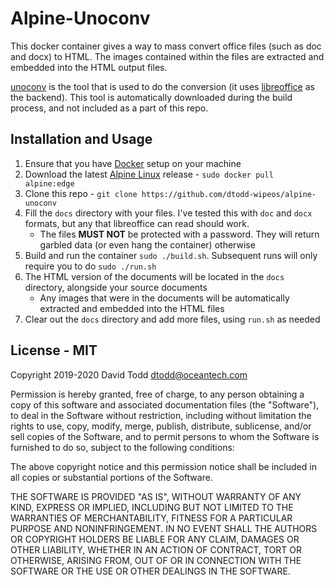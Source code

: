 # Alpine-Unoconv

This docker container gives a way to mass convert office files (such as doc and docx) to HTML.
The images contained within the files are extracted and embedded into the HTML output files.

[unoconv](https://github.com/unoconv/unoconv) is the tool that is used to do the conversion (it uses [libreoffice](https://www.libreoffice.org/) as the backend). This tool is automatically downloaded during the build process, and not included as a part of this repo.

## Installation and Usage

1. Ensure that you have [Docker](https://docs.docker.com/get-started/) setup on your machine
1. Download the latest [Alpine Linux](https://alpinelinux.org/) release - `sudo docker pull alpine:edge`
1. Clone this repo - `git clone https://github.com/dtodd-wipeos/alpine-unoconv`
1. Fill the `docs` directory with your files. I've tested this with `doc` and `docx` formats, but any that libreoffice can read should work.
    * The files **MUST NOT** be protected with a password. They will return garbled data (or even hang the container) otherwise
5. Build and run the container `sudo ./build.sh`. Subsequent runs will only require you to do `sudo ./run.sh`
1. The HTML version of the documents will be located in the `docs` directory, alongside your source documents
    * Any images that were in the documents will be automatically extracted and embedded into the HTML files
7. Clear out the `docs` directory and add more files, using `run.sh` as needed

## License - MIT

Copyright 2019-2020 David Todd <dtodd@oceantech.com>

Permission is hereby granted, free of charge, to any person obtaining a copy of this software and associated documentation files (the "Software"), to deal in the Software without restriction, including without limitation the rights to use, copy, modify, merge, publish, distribute, sublicense, and/or sell copies of the Software, and to permit persons to whom the Software is furnished to do so, subject to the following conditions:

The above copyright notice and this permission notice shall be included in all copies or substantial portions of the Software.

THE SOFTWARE IS PROVIDED "AS IS", WITHOUT WARRANTY OF ANY KIND, EXPRESS OR IMPLIED, INCLUDING BUT NOT LIMITED TO THE WARRANTIES OF MERCHANTABILITY, FITNESS FOR A PARTICULAR PURPOSE AND NONINFRINGEMENT. IN NO EVENT SHALL THE AUTHORS OR COPYRIGHT HOLDERS BE LIABLE FOR ANY CLAIM, DAMAGES OR OTHER LIABILITY, WHETHER IN AN ACTION OF CONTRACT, TORT OR OTHERWISE, ARISING FROM, OUT OF OR IN CONNECTION WITH THE SOFTWARE OR THE USE OR OTHER DEALINGS IN THE SOFTWARE.

